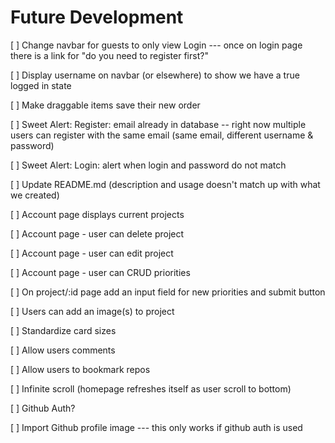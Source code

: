 # Future Development
[ ] Change navbar for guests to only view Login --- once on login page there is a link for "do you need to register first?"

[ ] Display username on navbar (or elsewhere) to show we have a true logged in state

[ ] Make draggable items save their new order

[ ] Sweet Alert: Register: email already in database -- right now multiple users can register with the same email (same email, different username & password)

[ ] Sweet Alert: Login: alert when login and password do not match 

[ ] Update README.md (description and usage doesn't match up with what we created)

[ ] Account page displays current projects

[ ] Account page - user can delete project

[ ] Account page - user can edit project

[ ] Account page - user can CRUD priorities

[ ] On project/:id page add an input field for new priorities and submit button

[ ] Users can add an image(s) to project

[ ] Standardize card sizes

[ ] Allow users comments

[ ] Allow users to bookmark repos

[ ] Infinite scroll (homepage refreshes itself as user scroll to bottom)

[ ] Github Auth?

[ ] Import Github profile image --- this only works if github auth is used
